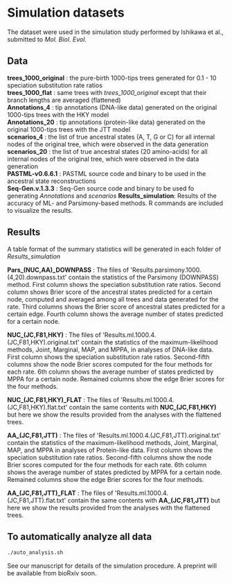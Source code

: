 # Simulation datasets
  
The dataset were used in the simulation study performed by Ishikawa et al., submitted to *Mol. Biol. Evol.*
  
## Data
  
__trees_1000_original__ : the pure-birth 1000-tips trees generated for 0.1 - 10 speciation substitution rate ratios  
__trees_1000_flat__ : same trees with *trees_1000_original* except that their branch lengths are averaged (flattened)  
__Annotations_4__ : tip annotations (DNA-like data) generated on the original 1000-tips trees with the HKY model  
__Annotations_20__ : tip annotations (protein-like data) generated on the original 1000-tips trees with the JTT model  
__scenarios_4__ : the list of true ancestral states (A, T, G or C) for all internal nodes of the original tree, which were observed in the data generation  
__scenarios_20__ : the list of true ancestral states (20 amino-acids) for all internal nodes of the original tree, which were observed in the data generation  
__PASTML-v0.6.6.1__ : PASTML source code and binary to be used in the ancestral state reconstructions  
__Seq-Gen.v.1.3.3__ : Seq-Gen source code and binary to be used fo generating *Annotations* and *scenarios* 
__Results_simulation__: Results of the accuracy of ML- and Parsimony-based methods. R commands are included to visualize the results. 
  
## Results
  
A table format of the summary statistics will be generated in each folder of *Results_simulation*
  
__Pars\_(NUC,AA)\_DOWNPASS__ : The files of 'Results.parsimony.1000.(4,20).downpass.txt' contain the statistics of the Parsimony (DOWNPASS) method. First column shows the speciation substitution rate ratios. Second column shows Brier score of the ancestral states predicted for a certain node, computed and averaged among all trees and data generated for the rate. Third columns shows the Brier score of ancestral states predicted for a certain edge. Fourth column shows the average number of states predicted for a certain node.
  
  
__NUC\_(JC,F81,HKY)__ : The files of 'Results.ml.1000.4.(JC,F81,HKY).original.txt' contain the statistics of the maximum-likelihood methods, Joint, Marginal, MAP, and MPPA, in analyses of DNA-like data. First column shows the speciation substitution rate ratios. Second-fifth columns show the node Brier scores computed for the four methods for each rate. 6th column shows the average number of states predicted by MPPA for a certain node. Remained columns show the edge Brier scores for the four methods.
  
  
__NUC\_(JC,F81,HKY)\_FLAT__ : The files of 'Results.ml.1000.4.(JC,F81,HKY).flat.txt' contain the same contents with __NUC\_(JC,F81,HKY)__ but here we show the results provided from the analyses with the flattened trees.
  
  
__AA\_(JC,F81,JTT)__ : The files of 'Results.ml.1000.4.(JC,F81,JTT).original.txt' contain the statistics of the maximum-likelihood methods, Joint, Marginal, MAP, and MPPA in analyses of Protein-like data. First column shows the speciation substitution rate ratios. Second-fifth columns show the node Brier scores computed for the four methods for each rate. 6th column shows the average number of states predicted by MPPA for a certain node. Remained columns show the edge Brier scores for the four methods.
  
  
__AA\_(JC,F81,JTT)\_FLAT__ : The files of 'Results.ml.1000.4.(JC,F81,JTT).flat.txt' contain the same contents with __AA\_(JC,F81,JTT)__ but here we show the results provided from the analyses with the flattened trees.
  
  
## To automatically analyze all data
  
```bash
./auto_analysis.sh
```
  
See our manuscript for details of the simulation procedure. A preprint will be available from bioRxiv soon.
